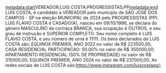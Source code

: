 <metadata:start>VEREADOR;LUIS COSTA;PROGRESSISTAS;PP<metadata:end>
LUIS COSTA, é candidato a VEREADOR pelo município de SÃO JOSÉ DOS CAMPOS - SP na eleição MUNICIPAL de 2024 pelo PROGRESSISTAS (PP). LUIS FLAVIO COSTA é CASADO(A), nasceu em 09/10/1986, se declara do gênero MASCULINO da cor/raça BRANCA, sua ocupação é OUTROS, e seu grau de instrução é SUPERIOR COMPLETO. Seu nome completo é LUIS FLAVIO COSTA, e seu número de urna é 11111.
Os bens declarados de LUIS COSTA são: EQUINOX PREMIER, ANO 2022 no valor de R$ 223500,00; CASA RESIDENCIAL PARTICIPACAO: 50.00% no valor de R$ 350000,00; APARTAMENTO RESIDENCIAL (50% DE PROPRIEDADE) no valor de R$ 315000,00; EQUINOX PREMIER, ANO 2024 no valor de R$ 237000,00; 
As redes sociais de LUIS COSTA são:https://www.instagram.com/luiscostaqg/;